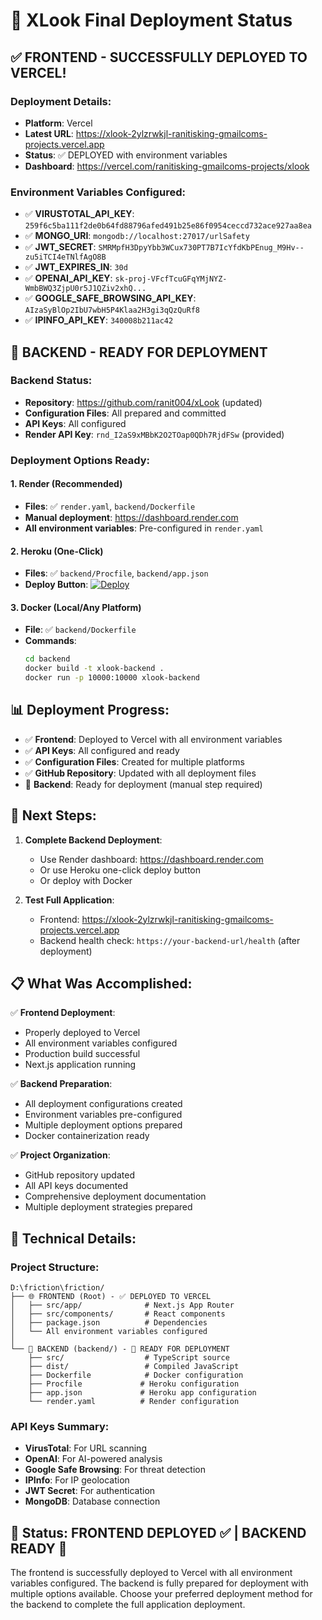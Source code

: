 # 🚀 XLook Final Deployment Status

## ✅ FRONTEND - SUCCESSFULLY DEPLOYED TO VERCEL!

### Deployment Details:
- **Platform**: Vercel
- **Latest URL**: https://xlook-2ylzrwkjl-ranitisking-gmailcoms-projects.vercel.app
- **Status**: ✅ DEPLOYED with environment variables
- **Dashboard**: https://vercel.com/ranitisking-gmailcoms-projects/xlook

### Environment Variables Configured:
- ✅ **VIRUSTOTAL_API_KEY**: `259f6c5ba111f2de0b64fd88796afed491b25e86f0954ceccd732ace927aa8ea`
- ✅ **MONGO_URI**: `mongodb://localhost:27017/urlSafety`
- ✅ **JWT_SECRET**: `SMRMpfH3DpyYbb3WCux730PT7B7IcYfdKbPEnug_M9Hv--zu5iTCI4eTNlfAgO8B`
- ✅ **JWT_EXPIRES_IN**: `30d`
- ✅ **OPENAI_API_KEY**: `sk-proj-VFcfTcuGFqYMjNYZ-WmbBWQ3ZjpU0r5J1QZiv2xhQ...`
- ✅ **GOOGLE_SAFE_BROWSING_API_KEY**: `AIzaSyBlOp2IbU7wbH5P4Klaa2H3gi3qQzQuRf8`
- ✅ **IPINFO_API_KEY**: `340008b211ac42`

## 🔄 BACKEND - READY FOR DEPLOYMENT

### Backend Status:
- **Repository**: https://github.com/ranit004/xLook (updated)
- **Configuration Files**: All prepared and committed
- **API Keys**: All configured
- **Render API Key**: `rnd_I2aS9xMBbK2O2TOap0QDh7RjdFSw` (provided)

### Deployment Options Ready:

#### 1. Render (Recommended)
- **Files**: ✅ `render.yaml`, `backend/Dockerfile`
- **Manual deployment**: https://dashboard.render.com
- **All environment variables**: Pre-configured in `render.yaml`

#### 2. Heroku (One-Click)
- **Files**: ✅ `backend/Procfile`, `backend/app.json`  
- **Deploy Button**: [![Deploy](https://www.herokucdn.com/deploy/button.svg)](https://heroku.com/deploy?template=https://github.com/ranit004/xLook/tree/master/backend)

#### 3. Docker (Local/Any Platform)
- **File**: ✅ `backend/Dockerfile`
- **Commands**:
  ```bash
  cd backend
  docker build -t xlook-backend .
  docker run -p 10000:10000 xlook-backend
  ```

## 📊 Deployment Progress:
- ✅ **Frontend**: Deployed to Vercel with all environment variables
- ✅ **API Keys**: All configured and ready
- ✅ **Configuration Files**: Created for multiple platforms
- ✅ **GitHub Repository**: Updated with all deployment files
- 🔄 **Backend**: Ready for deployment (manual step required)

## 🎯 Next Steps:

1. **Complete Backend Deployment**:
   - Use Render dashboard: https://dashboard.render.com
   - Or use Heroku one-click deploy button
   - Or deploy with Docker

2. **Test Full Application**:
   - Frontend: https://xlook-2ylzrwkjl-ranitisking-gmailcoms-projects.vercel.app
   - Backend health check: `https://your-backend-url/health` (after deployment)

## 📋 What Was Accomplished:

✅ **Frontend Deployment**:
- Properly deployed to Vercel
- All environment variables configured
- Production build successful
- Next.js application running

✅ **Backend Preparation**:
- All deployment configurations created
- Environment variables pre-configured
- Multiple deployment options prepared
- Docker containerization ready

✅ **Project Organization**:
- GitHub repository updated
- All API keys documented
- Comprehensive deployment documentation
- Multiple deployment strategies prepared

## 🔧 Technical Details:

### Project Structure:
```
D:\friction\friction/
├── 🌐 FRONTEND (Root) - ✅ DEPLOYED TO VERCEL
│   ├── src/app/              # Next.js App Router
│   ├── src/components/       # React components
│   ├── package.json          # Dependencies
│   └── All environment variables configured
│
└── 🔧 BACKEND (backend/) - 🔄 READY FOR DEPLOYMENT  
    ├── src/                  # TypeScript source
    ├── dist/                 # Compiled JavaScript
    ├── Dockerfile            # Docker configuration
    ├── Procfile             # Heroku configuration
    ├── app.json             # Heroku app configuration
    └── render.yaml          # Render configuration
```

### API Keys Summary:
- **VirusTotal**: For URL scanning
- **OpenAI**: For AI-powered analysis  
- **Google Safe Browsing**: For threat detection
- **IPInfo**: For IP geolocation
- **JWT Secret**: For authentication
- **MongoDB**: Database connection

## 🎉 Status: FRONTEND DEPLOYED ✅ | BACKEND READY 🔄

The frontend is successfully deployed to Vercel with all environment variables configured. The backend is fully prepared for deployment with multiple options available. Choose your preferred deployment method for the backend to complete the full application deployment.
